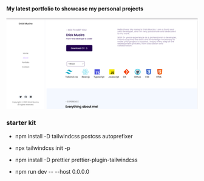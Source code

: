 <!-- TODO -->

#### My latest portfolio  to showcase my personal projects
![Portfolio](https://github.com/rickie-ui/portfolio.v2.0/blob/main/public/images/v1.PNG)  

### starter kit

- npm install -D tailwindcss postcss autoprefixer

- npx tailwindcss init -p

- npm install -D prettier prettier-plugin-tailwindcss

- npm run dev -- --host 0.0.0.0
